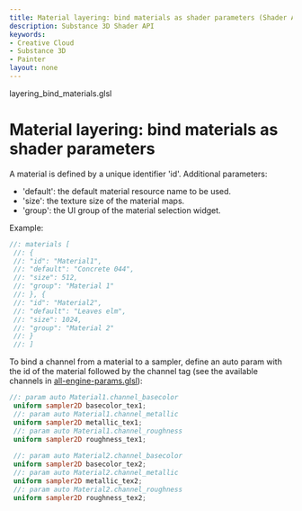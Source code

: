 ```yaml
---
title: Material layering: bind materials as shader parameters (Shader API)
description: Substance 3D Shader API
keywords:
- Creative Cloud
- Substance 3D
- Painter
layout: none
---
```





layering_bind_materials.glsl








[ ](#section-0)












[ ](#section-1)

Material layering: bind materials as shader parameters
======================================================


A material is defined by a unique identifier 'id'. Additional parameters:


* 'default': the default material resource name to be used.
* 'size': the texture size of the material maps.
* 'group': the UI group of the material selection widget.


Example:





```glsl
//: materials [
 //: {
 //: "id": "Material1",
 //: "default": "Concrete 044",
 //: "size": 512,
 //: "group": "Material 1"
 //: }, {
 //: "id": "Material2",
 //: "default": "Leaves elm",
 //: "size": 1024,
 //: "group": "Material 2"
 //: }
 //: ]
```







[ ](#section-2)

To bind a channel from a material to a sampler, define an auto param with the id of the material
 followed by the channel tag (see the available channels in [all-engine-params.glsl](/api/parameters/all-engine-params.html)):





```glsl
//: param auto Material1.channel_basecolor
 uniform sampler2D basecolor_tex1;
 //: param auto Material1.channel_metallic
 uniform sampler2D metallic_tex1;
 //: param auto Material1.channel_roughness
 uniform sampler2D roughness_tex1;
 
 //: param auto Material2.channel_basecolor
 uniform sampler2D basecolor_tex2;
 //: param auto Material2.channel_metallic
 uniform sampler2D metallic_tex2;
 //: param auto Material2.channel_roughness
 uniform sampler2D roughness_tex2;
 
 
```






